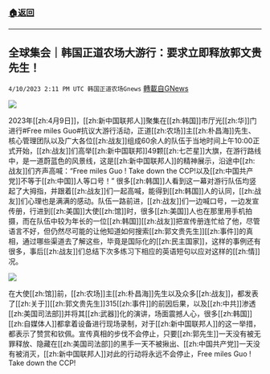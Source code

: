 ###  [:house:返回](README.md)
---


## 全球集会｜韩国正道农场大游行：要求立即释放郭文贵先生！
`4/10/2023 2:11 PM UTC 韩国正道农场Gnews` [轉載自GNews](https://gnews.org/articles/1083132)

  
![](https://i.imgur.com/JR0PUEN.jpg)


2023年[[zh:4月9日]]，[[zh:新中国联邦人]]聚集在[[zh:韩国]]市厅光[[zh:华]]门进行#Free miles Guo#抗议大游行活动，正道[[zh:农场]]主[[zh:朴昌海]]先生、核心管理团队以及广大各位[[zh:战友]]组成60余人的队伍于当地时间上午10:00正式开始，[[zh:战友]]们高举[[zh:新中国联邦]]49颗[[zh:七芒星]]大旗，在游行路线中，是一道蔚蓝色的风景线，这是[[zh:新中国联邦人]]的精神展示，沿途中[[zh:战友]]们齐声高喊：“Free miles Guo ! Take down the CCP!以及[[zh:中国共产党]]不等于[[zh:中国]]人等口号！” 很多[[zh:韩国]]人看到这一幕对游行队伍均竖起了大拇指，并跟着[[zh:战友]]们一起高喊，能得到[[zh:韩国]]人的认同，[[zh:战友]]们心理也是满满的感动。队伍一路前进，[[zh:战友]]们一边喊口号，一边发宣传册，行进到[[zh:美国]]大使[[zh:馆]]时，很多[[zh:美国]]人也在那里用手机拍摄，而在队伍中较为年长的一位[[zh:韩国]][[zh:战友]]把宣传册连忙给了他，尽管语言不好，但仍然尽可能的让他知道如何搜索[[zh:郭文贵先生]][[zh:事件]]的真相，通过哪些渠道去了解这些，毕竟是国际化的[[zh:民主国家]]，这样的事例还有很多，事后[[zh:战友]]们总结下次多练习下相应的英语短句以应对这样的[[zh:情]]况。

  
![](https://i.imgur.com/1HQ0fva.jpg)


在大使[[zh:馆]]前，[[zh:农场]]主[[zh:朴昌海]]先生以及众多[[zh:战友]]，都发表了[[zh:关于]][[zh:郭文贵先生]]315[[zh:事件]]的前因后果，以及[[zh:中共]]渗透[[zh:美国司法部]]并将其[[zh:武器]]化的演讲，场面震撼人心，很多[[zh:韩国]][[zh:自媒体人]]都拿着设备进行现场录制，对于[[zh:新中国联邦人]]的这一举措，都表示了赞赏和钦佩。宣传真相的步伐不会停止，只要[[zh:郭先生]]一天没有被无罪释放、隐藏在[[zh:美国司法部]]的黑手一天不被揪出、[[zh:中国共产党]]一天没有被消灭，[[zh:新中国联邦人]]对此的行动将永远不会停止，Free miles Guo ! Take down the CCP!
